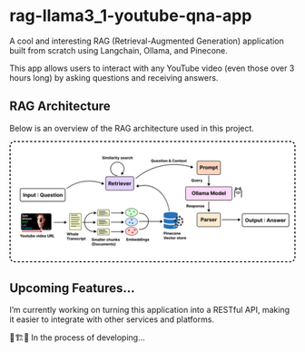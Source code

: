 # rag-llama3_1-youtube-qna-app

A cool and interesting RAG (Retrieval-Augmented Generation) application built from scratch using Langchain, Ollama, and Pinecone. 

This app allows users to interact with any YouTube video (even those over 3 hours long) by asking questions and receiving answers.

## RAG Architecture

Below is an overview of the RAG architecture used in this project.

![RAG architecture](.img/rag_overview.png)

## Upcoming Features...

I’m currently working on turning this application into a RESTful API, making it easier to integrate with other services and platforms.

🚧🏗️👷 In the process of developing...

